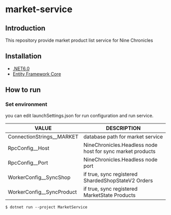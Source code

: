 # market-service

## Introduction
This repository provide market product list service for Nine Chronicles

## Installation
- [.NET6.0](https://dotnet.microsoft.com/en-us/download/dotnet/6.0)
- [Entity Framework Core](https://learn.microsoft.com/en-us/ef/core/get-started/overview/install)

## How to run

### Set environment

you can edit launchSettings.json for run configuration and run service.

| VALUE                     | DESCRIPTION                                                |
|---------------------------|------------------------------------------------------------|
| ConnectionStrings__MARKET | database path for market service                           |
| RpcConfig__Host           | NineChronicles.Headless node host for sync market products |
| RpcConfig__Port           | NineChronicles.Headless node port                          |
| WorkerConfig__SyncShop    | if true, sync registered ShardedShopStateV2 Orders         |
| WorkerConfig__SyncProduct | if true, sync registered MarketState Products              |

```shell
$ dotnet run --project MarketService
```
